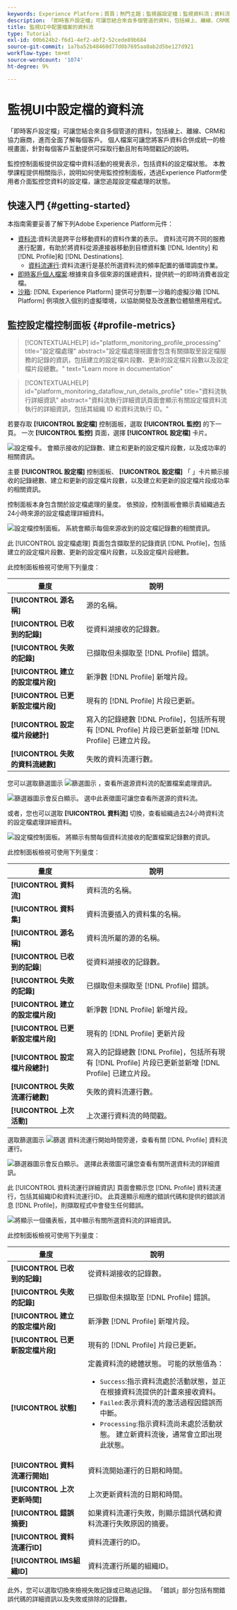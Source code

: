 ```yaml
---
keywords: Experience Platform；首頁；熱門主題；監視器設定檔；監視資料流；資料流；設定檔；即時客戶設定檔；
description: 「即時客戶設定檔」可讓您結合來自多個管道的資料，包括線上、離線、CRM和協力廠商，進而全面了解每個客戶。 本教學課程提供有關如何使用Experience Platform用戶介面使用配置式監視資料流的說明。
title: 監視UI中配置檔案的資料流
type: Tutorial
exl-id: 00b624b2-f6d1-4ef2-abf2-52cede89b684
source-git-commit: 1a7ba52b48460d77d0b7695aa0ab2d5be127d921
workflow-type: tm+mt
source-wordcount: '1074'
ht-degree: 9%

---
```


# 監視UI中設定檔的資料流

「即時客戶設定檔」可讓您結合來自多個管道的資料，包括線上、離線、CRM和協力廠商，進而全面了解每個客戶。 個人檔案可讓您將客戶資料合併成統一的檢視畫面，針對每個客戶互動提供可採取行動且附有時間戳記的說明。

監控控制面板提供設定檔中資料活動的視覺表示，包括資料的設定檔狀態。 本教學課程提供相關指示，說明如何使用監控控制面板，透過Experience Platform使用者介面監控您資料的設定檔，讓您追蹤設定檔處理的狀態。

## 快速入門 {#getting-started}

本指南需要妥善了解下列Adobe Experience Platform元件：

- [資料流](../home.md):資料流是跨平台移動資料的資料作業的表示。 資料流可跨不同的服務進行配置，有助於將資料從源連接器移動到目標資料集 [!DNL Identity] 和 [!DNL Profile]和 [!DNL Destinations].
   - [資料流運行](../../sources/notifications.md):資料流運行是基於所選資料流的頻率配置的循環調度作業。
- [即時客戶個人檔案](../../profile/home.md):根據來自多個來源的匯總資料，提供統一的即時消費者設定檔。
- [沙箱](../../sandboxes/home.md): [!DNL Experience Platform] 提供可分割單一沙箱的虛擬沙箱 [!DNL Platform] 例項放入個別的虛擬環境，以協助開發及改進數位體驗應用程式。

## 監控設定檔控制面板 {#profile-metrics}

>[!CONTEXTUALHELP]
>id="platform_monitoring_profile_processing"
>title="設定檔處理"
>abstract="設定檔處理視圖會包含有關擷取至設定檔服務的記錄的資訊，包括建立的設定檔片段數、更新的設定檔片段數以及設定檔片段總數。"
>text="Learn more in documentation"

>[!CONTEXTUALHELP]
>id="platform_monitoring_dataflow_run_details_profile"
>title="資料流執行詳細資訊"
>abstract="資料流執行詳細資訊頁面會顯示有關設定檔資料流執行的詳細資訊，包括其組織 ID 和資料流執行 ID。"

若要存取 **[!UICONTROL 設定檔]** 控制面板，選取 **[!UICONTROL 監控]** 的下一頁。 一次 **[!UICONTROL 監控]** 頁面，選擇 **[!UICONTROL 設定檔]** 卡片。

![設定檔卡。 會顯示接收的記錄數、建立和更新的設定檔片段數，以及成功率的相關資訊。](../assets/ui/monitor-profiles/focus-card.png)

主要 **[!UICONTROL 設定檔]** 控制面板、 **[!UICONTROL 設定檔]** 「 」卡片顯示接收的記錄總數、建立和更新的設定檔片段數，以及建立和更新的設定檔片段成功率的相關資訊。

控制面板本身包含關於設定檔處理的量度。 依預設，控制面板會顯示貴組織過去24小時來源的設定檔處理詳細資料。

![設定檔控制面板。 系統會顯示每個來源收到的設定檔記錄數的相關資訊。](../assets/ui/monitor-profiles/sources.png)

此 [!UICONTROL 設定檔處理] 頁面包含擷取至的記錄資訊 [!DNL Profile]，包括建立的設定檔片段數、更新的設定檔片段數，以及設定檔片段總數。

此控制面板檢視可使用下列量度：

| 量度 | 說明 |
| -------| ----------- |
| **[!UICONTROL 源名稱]** | 源的名稱。 |
| **[!UICONTROL 已收到的記錄]** | 從資料湖接收的記錄數。 |
| **[!UICONTROL 失敗的記錄]** | 已擷取但未擷取至 [!DNL Profile] 錯誤。 |
| **[!UICONTROL 建立的設定檔片段]** | 新淨數 [!DNL Profile] 新增片段。 |
| **[!UICONTROL 已更新設定檔片段]** | 現有的 [!DNL Profile] 片段已更新。 |
| **[!UICONTROL 設定檔片段總計]** | 寫入的記錄總數 [!DNL Profile]，包括所有現有 [!DNL Profile] 片段已更新並新增 [!DNL Profile] 已建立片段。 |
| **[!UICONTROL 失敗的資料流總數]** | 失敗的資料流運行數。 |

您可以選取篩選圖示 ![篩選圖示](../assets/ui/monitor-profiles/filter.png) ，查看所選源資料流的配置檔案處理資訊。

![篩選器圖示會反白顯示。 選中此表徵圖可讓您查看所選源的資料流。](../assets/ui/monitor-profiles/sources-filter.png)

或者，您也可以選取 **[!UICONTROL 資料流]** 切換，查看組織過去24小時資料流的設定檔處理詳細資料。

![設定檔控制面板。 將顯示有關每個資料流接收的配置檔案記錄數的資訊。](../assets/ui/monitor-profiles/dataflows.png)

此控制面板檢視可使用下列量度：

| 量度 | 說明 |
| -------| ----------- |
| **[!UICONTROL 資料流]** | 資料流的名稱。 |
| **[!UICONTROL 資料集]** | 資料流要插入的資料集的名稱。 |
| **[!UICONTROL 源名稱]** | 資料流所屬的源的名稱。 |
| **[!UICONTROL 已收到的記錄**] | 從資料湖接收的記錄數。 |
| **[!UICONTROL 失敗的記錄]** | 已擷取但未擷取至 [!DNL Profile] 錯誤。 |
| **[!UICONTROL 建立的設定檔片段]** | 新淨數 [!DNL Profile] 新增片段。 |
| **[!UICONTROL 已更新設定檔片段]** | 現有的 [!DNL Profile] 更新片段 |
| **[!UICONTROL 設定檔片段總計]** | 寫入的記錄總數 [!DNL Profile]，包括所有現有 [!DNL Profile] 片段已更新並新增 [!DNL Profile] 已建立片段。 |
| **[!UICONTROL 失敗流運行總數]** | 失敗的資料流運行數。 |
| **[!UICONTROL 上次活動]** | 上次運行資料流的時間戳。 |

選取篩選圖示 ![篩選](../assets/ui/monitor-profiles/filter.png) 資料流運行開始時間旁邊，查看有關 [!DNL Profile] 資料流運行。

![篩選器圖示會反白顯示。 選擇此表徵圖可讓您查看有關所選資料流的詳細資訊。](../assets/ui/monitor-profiles/dataflows-filter.png)

此 [!UICONTROL 資料流運行詳細資訊] 頁面會顯示您 [!DNL Profile] 資料流運行，包括其組織ID和資料流運行ID。 此頁還顯示相應的錯誤代碼和提供的錯誤消息 [!DNL Profile]，則擷取程式中會發生任何錯誤。

![將顯示一個儀表板，其中顯示有關所選資料流的詳細資訊。](../assets/ui/monitor-profiles/dataflow-run-details.png)

此控制面板檢視可使用下列量度：

| 量度 | 說明 |
| -------| ----------- |
| **[!UICONTROL 已收到的記錄]** | 從資料湖接收的記錄數。 |
| **[!UICONTROL 失敗的記錄]** | 已擷取但未擷取至 [!DNL Profile] 錯誤。 |
| **[!UICONTROL 建立的設定檔片段]** | 新淨數 [!DNL Profile] 新增片段。 |
| **[!UICONTROL 已更新設定檔片段]** | 現有的 [!DNL Profile] 片段已更新。 |
| **[!UICONTROL 狀態]** | 定義資料流的總體狀態。 可能的狀態值為： <ul><li>`Success`:指示資料流處於活動狀態，並正在根據資料流提供的計畫來接收資料。</li><li>`Failed`:表示資料流的激活過程因錯誤而中斷。 </li><li>`Processing`:指示資料流尚未處於活動狀態。 建立新資料流後，通常會立即出現此狀態。</li></ul> |
| **[!UICONTROL 資料流運行開始]** | 資料流開始運行的日期和時間。 |
| **[!UICONTROL 上次更新時間]** | 上次更新資料流的日期和時間。 |
| **[!UICONTROL 錯誤摘要]** | 如果資料流運行失敗，則顯示錯誤代碼和資料流運行失敗原因的摘要。 |
| **[!UICONTROL 資料流運行ID]** | 資料流運行的ID。 |
| **[!UICONTROL IMS組織ID]** | 資料流運行所屬的組織ID。 |

此外，您可以選取切換來檢視失敗記錄或已略過記錄。 「錯誤」部分包括有關錯誤代碼的詳細資訊以及失敗或排除的記錄數。
